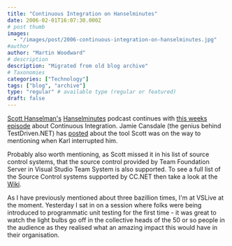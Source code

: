```yaml
---
title: "Continuous Integration on Hanselminutes"
date: 2006-02-01T16:07:30.000Z
# post thumb
images:
  - "/images/post/2006-continuous-integration-on-hanselminutes.jpg"
#author
author: "Martin Woodward"
# description
description: "Migrated from old blog archive"
# Taxonomies
categories: ["Technology"]
tags: ["blog", "archive"]
type: "regular" # available type (regular or featured)
draft: false
---
```


[Scott Hanselman's](http://www.hanselman.com/blog/) [Hanselminutes](http://www.hanselminutes.com/) podcast continues with [this weeks episode](http://weblogs.asp.net/nunitaddin/archive/2006/02/01/437051.aspx) about Continuous Integration.  Jamie Cansdale (the genius behind TestDriven.NET) has [posted](http://weblogs.asp.net/nunitaddin/archive/2006/02/01/437051.aspx) about the tool Scott was on the way to mentioning when Karl interrupted him.  

Probably also worth mentioning, as Scott missed it in his list of source control systems, that the source control provided by Team Foundation Server in Visual Studio Team System is also supported.  To see a full list of the Source Control systems supported by CC.NET then take a look at the [Wiki](http://confluence.public.thoughtworks.org/display/CCNET/Source+Control+Blocks).

As I have previously mentioned about three bazillion times, I'm at VSLive at the moment.  Yesterday I sat in on a session where folks were being introduced to programmatic unit testing for the first time - it was great to watch the light bulbs go off in the collective heads of the 50 or so people in the audience as they realised what an amazing impact this would have in their organisation.